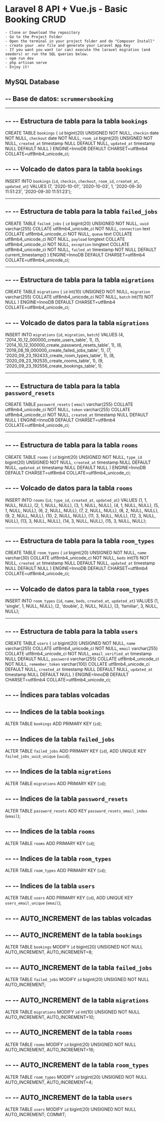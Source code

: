 # Laravel 8 API + Vue.js - Basic Booking CRUD
```
- Clone or Download the repository
- Go to the Project Folder
- Open the terminal in your project folder and do "Composer Install"
- create your .env file and generate your Laravel App Key
- If you want you want (or can) execute the laravel migratios (and seeders) or run the SQL queries below.
- npm run dev
- php artisan serve
- Enjoy it!
```





## MySQL Database

-- Base de datos: `scrummersbooking`
--

-- --------------------------------------------------------

--
-- Estructura de tabla para la tabla `bookings`
--

CREATE TABLE `bookings` (
  `id` bigint(20) UNSIGNED NOT NULL,
  `checkin` date NOT NULL,
  `checkout` date NOT NULL,
  `room_id` bigint(20) UNSIGNED NOT NULL,
  `created_at` timestamp NULL DEFAULT NULL,
  `updated_at` timestamp NULL DEFAULT NULL
) ENGINE=InnoDB DEFAULT CHARSET=utf8mb4 COLLATE=utf8mb4_unicode_ci;

--
-- Volcado de datos para la tabla `bookings`
--

INSERT INTO `bookings` (`id`, `checkin`, `checkout`, `room_id`, `created_at`, `updated_at`) VALUES
(7, '2020-10-01', '2020-10-03', 1, '2020-09-30 11:51:23', '2020-09-30 11:51:23');

-- --------------------------------------------------------

--
-- Estructura de tabla para la tabla `failed_jobs`
--

CREATE TABLE `failed_jobs` (
  `id` bigint(20) UNSIGNED NOT NULL,
  `uuid` varchar(255) COLLATE utf8mb4_unicode_ci NOT NULL,
  `connection` text COLLATE utf8mb4_unicode_ci NOT NULL,
  `queue` text COLLATE utf8mb4_unicode_ci NOT NULL,
  `payload` longtext COLLATE utf8mb4_unicode_ci NOT NULL,
  `exception` longtext COLLATE utf8mb4_unicode_ci NOT NULL,
  `failed_at` timestamp NOT NULL DEFAULT current_timestamp()
) ENGINE=InnoDB DEFAULT CHARSET=utf8mb4 COLLATE=utf8mb4_unicode_ci;

-- --------------------------------------------------------

--
-- Estructura de tabla para la tabla `migrations`
--

CREATE TABLE `migrations` (
  `id` int(10) UNSIGNED NOT NULL,
  `migration` varchar(255) COLLATE utf8mb4_unicode_ci NOT NULL,
  `batch` int(11) NOT NULL
) ENGINE=InnoDB DEFAULT CHARSET=utf8mb4 COLLATE=utf8mb4_unicode_ci;

--
-- Volcado de datos para la tabla `migrations`
--

INSERT INTO `migrations` (`id`, `migration`, `batch`) VALUES
(4, '2014_10_12_000000_create_users_table', 1),
(5, '2014_10_12_100000_create_password_resets_table', 1),
(6, '2019_08_19_000000_create_failed_jobs_table', 1),
(7, '2020_09_23_192433_create_room_types_table', 1),
(8, '2020_09_23_192535_create_rooms_table', 1),
(9, '2020_09_23_192556_create_bookings_table', 1);

-- --------------------------------------------------------

--
-- Estructura de tabla para la tabla `password_resets`
--

CREATE TABLE `password_resets` (
  `email` varchar(255) COLLATE utf8mb4_unicode_ci NOT NULL,
  `token` varchar(255) COLLATE utf8mb4_unicode_ci NOT NULL,
  `created_at` timestamp NULL DEFAULT NULL
) ENGINE=InnoDB DEFAULT CHARSET=utf8mb4 COLLATE=utf8mb4_unicode_ci;

-- --------------------------------------------------------

--
-- Estructura de tabla para la tabla `rooms`
--

CREATE TABLE `rooms` (
  `id` bigint(20) UNSIGNED NOT NULL,
  `type_id` bigint(20) UNSIGNED NOT NULL,
  `created_at` timestamp NULL DEFAULT NULL,
  `updated_at` timestamp NULL DEFAULT NULL
) ENGINE=InnoDB DEFAULT CHARSET=utf8mb4 COLLATE=utf8mb4_unicode_ci;

--
-- Volcado de datos para la tabla `rooms`
--

INSERT INTO `rooms` (`id`, `type_id`, `created_at`, `updated_at`) VALUES
(1, 1, NULL, NULL),
(2, 1, NULL, NULL),
(3, 1, NULL, NULL),
(4, 1, NULL, NULL),
(5, 1, NULL, NULL),
(6, 2, NULL, NULL),
(7, 2, NULL, NULL),
(8, 2, NULL, NULL),
(9, 2, NULL, NULL),
(10, 2, NULL, NULL),
(11, 3, NULL, NULL),
(12, 3, NULL, NULL),
(13, 3, NULL, NULL),
(14, 3, NULL, NULL),
(15, 3, NULL, NULL);

-- --------------------------------------------------------

--
-- Estructura de tabla para la tabla `room_types`
--

CREATE TABLE `room_types` (
  `id` bigint(20) UNSIGNED NOT NULL,
  `name` varchar(30) COLLATE utf8mb4_unicode_ci NOT NULL,
  `beds` int(11) NOT NULL,
  `created_at` timestamp NULL DEFAULT NULL,
  `updated_at` timestamp NULL DEFAULT NULL
) ENGINE=InnoDB DEFAULT CHARSET=utf8mb4 COLLATE=utf8mb4_unicode_ci;

--
-- Volcado de datos para la tabla `room_types`
--

INSERT INTO `room_types` (`id`, `name`, `beds`, `created_at`, `updated_at`) VALUES
(1, 'single', 1, NULL, NULL),
(2, 'double', 2, NULL, NULL),
(3, 'familiar', 3, NULL, NULL);

-- --------------------------------------------------------

--
-- Estructura de tabla para la tabla `users`
--

CREATE TABLE `users` (
  `id` bigint(20) UNSIGNED NOT NULL,
  `name` varchar(255) COLLATE utf8mb4_unicode_ci NOT NULL,
  `email` varchar(255) COLLATE utf8mb4_unicode_ci NOT NULL,
  `email_verified_at` timestamp NULL DEFAULT NULL,
  `password` varchar(255) COLLATE utf8mb4_unicode_ci NOT NULL,
  `remember_token` varchar(100) COLLATE utf8mb4_unicode_ci DEFAULT NULL,
  `created_at` timestamp NULL DEFAULT NULL,
  `updated_at` timestamp NULL DEFAULT NULL
) ENGINE=InnoDB DEFAULT CHARSET=utf8mb4 COLLATE=utf8mb4_unicode_ci;

--
-- Índices para tablas volcadas
--

--
-- Indices de la tabla `bookings`
--
ALTER TABLE `bookings`
  ADD PRIMARY KEY (`id`);

--
-- Indices de la tabla `failed_jobs`
--
ALTER TABLE `failed_jobs`
  ADD PRIMARY KEY (`id`),
  ADD UNIQUE KEY `failed_jobs_uuid_unique` (`uuid`);

--
-- Indices de la tabla `migrations`
--
ALTER TABLE `migrations`
  ADD PRIMARY KEY (`id`);

--
-- Indices de la tabla `password_resets`
--
ALTER TABLE `password_resets`
  ADD KEY `password_resets_email_index` (`email`);

--
-- Indices de la tabla `rooms`
--
ALTER TABLE `rooms`
  ADD PRIMARY KEY (`id`);

--
-- Indices de la tabla `room_types`
--
ALTER TABLE `room_types`
  ADD PRIMARY KEY (`id`);

--
-- Indices de la tabla `users`
--
ALTER TABLE `users`
  ADD PRIMARY KEY (`id`),
  ADD UNIQUE KEY `users_email_unique` (`email`);

--
-- AUTO_INCREMENT de las tablas volcadas
--

--
-- AUTO_INCREMENT de la tabla `bookings`
--
ALTER TABLE `bookings`
  MODIFY `id` bigint(20) UNSIGNED NOT NULL AUTO_INCREMENT, AUTO_INCREMENT=8;

--
-- AUTO_INCREMENT de la tabla `failed_jobs`
--
ALTER TABLE `failed_jobs`
  MODIFY `id` bigint(20) UNSIGNED NOT NULL AUTO_INCREMENT;

--
-- AUTO_INCREMENT de la tabla `migrations`
--
ALTER TABLE `migrations`
  MODIFY `id` int(10) UNSIGNED NOT NULL AUTO_INCREMENT, AUTO_INCREMENT=10;

--
-- AUTO_INCREMENT de la tabla `rooms`
--
ALTER TABLE `rooms`
  MODIFY `id` bigint(20) UNSIGNED NOT NULL AUTO_INCREMENT, AUTO_INCREMENT=16;

--
-- AUTO_INCREMENT de la tabla `room_types`
--
ALTER TABLE `room_types`
  MODIFY `id` bigint(20) UNSIGNED NOT NULL AUTO_INCREMENT, AUTO_INCREMENT=4;

--
-- AUTO_INCREMENT de la tabla `users`
--
ALTER TABLE `users`
  MODIFY `id` bigint(20) UNSIGNED NOT NULL AUTO_INCREMENT;
COMMIT;
